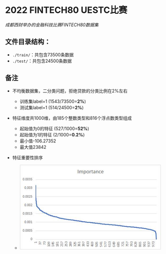 # 2022 FINTECH80 UESTC比赛
*成都西财举办的金融科技比赛FINTECH80数据集*

## 文件目录结构：
- `./train/`：共包含73500条数据
- `./test/`：共包含24500条数据

## 备注
- 不均衡数据集，二分类问题，拒绝贷款的分类比例在2%左右
	- 训练集label=1 (1543/73500=**2%**)
	- 测试集label=1 (514/24500=**2%**)

- 特征维度共1000维，由185个整数类型和816个浮点数类型组成
	- 起始值为0的特征 (527/1000=**52%**)
	- 起始值为1的特征 (2/1000=**0.2%**)
	- 最小值-106.27352
	- 最大值23842

- 特征重要性排序
	- ![图片](./importance.jpg)
